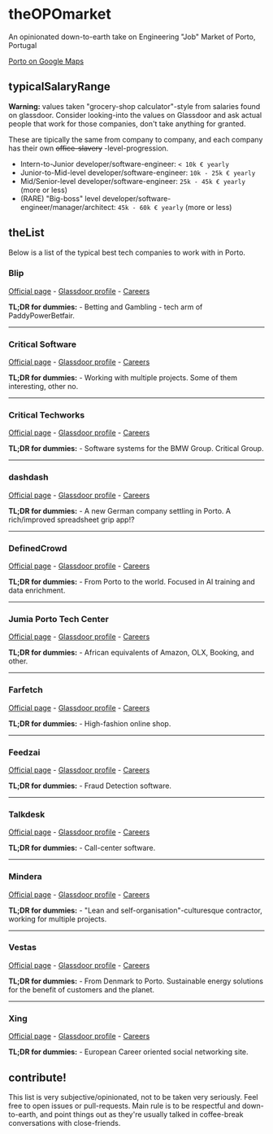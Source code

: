# theOPOmarket

An opinionated down-to-earth take on Engineering "Job" Market of Porto, Portugal

[Porto on Google Maps](https://goo.gl/maps/x2yYutsxgn82)

## typicalSalaryRange

**Warning:** values taken "grocery-shop calculator"-style from salaries found on glassdoor. Consider looking-into the values on Glassdoor and ask actual people that work for those companies, don't take anything for granted.

These are tipically the same from company to company, and each company has their own ~~office-slavery~~ -level-progression.

- Intern-to-Junior developer/software-engineer: `< 10k € yearly`
- Junior-to-Mid-level developer/software-engineer: `10k - 25k € yearly`
- Mid/Senior-level developer/software-engineer: `25k - 45k € yearly` (more or less)
- (RARE) "Big-boss" level developer/software-engineer/manager/architect: `45k - 60k € yearly` (more or less)

## theList

Below is a list of the typical best tech companies to work with in Porto.

### Blip

[Official page](https://blip.pt/) - [Glassdoor profile](https://www.glassdoor.com/Overview/Working-at-Blip-EI_IE574750.11,15.htm) - [Careers](https://blip.pt/jobs/)

**TL;DR for dummies:** - Betting and Gambling - tech arm of PaddyPowerBetfair.

---

### Critical Software

[Official page](https://www.criticalsoftware.com/) - [Glassdoor profile](https://www.glassdoor.co.uk/Overview/Working-at-CRITICAL-Software-EI_IE243286.11,28.htm) - [Careers](https://www.criticalsoftware.com/en/careers/apply-now)

**TL;DR for dummies:** - Working with multiple projects. Some of them interesting, other no.

---

### Critical Techworks

[Official page](https://www.criticaltechworks.com/) - [Glassdoor profile](https://www.glassdoor.co.uk/Overview/Working-at-Critical-TechWorks-EI_IE2142740.11,29.htm) - [Careers](https://www.criticaltechworks.com/)

**TL;DR for dummies:** - Software systems for the BMW Group. Critical Group.

---

### dashdash

[Official page](https://www.dashdash.com/) - [Glassdoor profile](https://www.glassdoor.co.uk/Overview/Working-at-Dashdash-EI_IE2314090.11,19.htm) - [Careers](https://landing.jobs/at/dashdash)

**TL;DR for dummies:** - A new German company settling in Porto. A rich/improved spreadsheet grip app!?

---

### DefinedCrowd

[Official page](https://www.definedcrowd.com/) - [Glassdoor profile](https://www.glassdoor.co.uk/Overview/Working-at-DefinedCrowd-EI_IE1278802.11,23.htm) - [Careers](https://careers.definedcrowd.com/)

**TL;DR for dummies:** - From Porto to the world. Focused in AI training and data enrichment.

---

### Jumia Porto Tech Center

[Official page](https://www.facebook.com/JumiaPortoTechCenter/) - [Glassdoor profile](https://www.glassdoor.com/Overview/Working-at-Jumia-EI_IE703397.11,16.htm) - [Careers](https://group.jumia.com/careers/)

**TL;DR for dummies:** - African equivalents of Amazon, OLX, Booking, and other.

---

### Farfetch

[Official page](https://www.farfetch.com/) - [Glassdoor profile](https://www.glassdoor.com/Overview/Working-at-Farfetch-EI_IE799159.11,19.htm) - [Careers](https://www.farfetch.com/uk/careers#10003)

**TL;DR for dummies:** - High-fashion online shop.

---

### Feedzai

[Official page](https://feedzai.com/) - [Glassdoor profile](https://www.glassdoor.com/Overview/Working-at-Feedzai-EI_IE744720.11,18.htm) - [Careers](https://feedzai.com/about-us/careers/positions/)

**TL;DR for dummies:** - Fraud Detection software.

---

### Talkdesk

[Official page](https://www.talkdesk.com/) - [Glassdoor profile](https://www.glassdoor.com/Overview/Working-at-Talkdesk-EI_IE999845.11,19.htm) - [Careers](https://www.talkdesk.com/jobs/engineering/)

**TL;DR for dummies:** - Call-center software.

---

### Mindera

[Official page](https://mindera.com/) - [Glassdoor profile](https://www.glassdoor.com/Overview/Working-at-Mindera-EI_IE1139926.11,18.htm) - [Careers](https://www.mindera.com/#we-are-hiring)

**TL;DR for dummies:** - "Lean and self-organisation"-culturesque contractor, working for multiple projects.

---

### Vestas

[Official page](https://www.vestas.com/) - [Glassdoor profile](https://www.glassdoor.co.uk/Overview/Working-at-Vestas-Wind-Systems-EI_IE26454.11,30.htm) - [Careers](https://careers.vestas.com/)

**TL;DR for dummies:** - From Denmark to Porto. Sustainable energy solutions for the benefit of customers and the planet.

---

### Xing

[Official page](https://www.xing.com/) - [Glassdoor profile](https://www.glassdoor.com/Overview/Working-at-XING-AG-EI_IE100328.11,18.htm) - [Careers](https://corporate.xing.com/en/career/)

**TL;DR for dummies:** - European Career oriented social networking site.

## contribute!

This list is very subjective/opinionated, not to be taken very seriously. Feel free to open issues or pull-requests. Main rule is to be respectful and down-to-earth, and point things out as they're usually talked in coffee-break conversations with close-friends.
